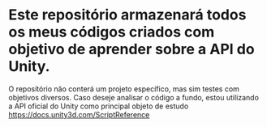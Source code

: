 # Este repositório armazenará todos os meus códigos criados com objetivo de aprender sobre a API do Unity.

O reposítório não conterá um projeto específico, mas sim testes com objetivos diversos.
Caso deseje analisar o código a fundo, estou utilizando a API oficial do Unity como principal objeto de estudo https://docs.unity3d.com/ScriptReference
